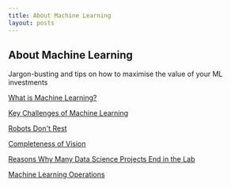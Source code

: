 ```yaml
---
title: About Machine Learning
layout: posts
---
```


<section class="feature-area pb-100">
  <div class="container">
    <div class="row d-flex justify-content-center">
        <div class="menu-content pt-100 pb-60 col-lg-10">
            <div class="title text-center">
                <h1 class="mb-10">About Machine Learning</h1>
                <p>Jargon-busting and tips on how to maximise the value of your ML investments</p>  
            </div>
        </div>
    </div>			    
  </div>
</section>

[What is Machine Learning?](/posts/what-is-machine-learning.html)

[Key Challenges of Machine Learning](/posts/key-challenges-of-machine-learning.html)

[Robots Don't Rest](/posts/robots-dont-rest.html)

[Completeness of Vision](/posts/completeness-of-vision.html)

[Reasons Why Many Data Science Projects End in the Lab](/posts/reasons-why-many-data-science-programmes-end-in-the-lab.html)

[Machine Learning Operations](/posts/machine-learning-ops.html)